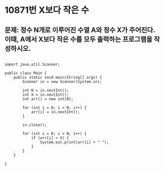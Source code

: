 # 10871번 X보다 작은 수

## 문제: 정수 N개로 이루어진 수열 A와 정수 X가 주어진다. 이때, A에서 X보다 작은 수를 모두 출력하는 프로그램을 작성하시오.


<pre>
<code>
import java.util.Scanner;

public class Main {
    public static void main(String[] args) {
        Scanner in = new Scanner(System.in);
        
        int N = in.nextInt();
        int X = in.nextInt();
        int arr[] = new int[N];
        
        for (int i = 0; i < N; i++) {
            arr[i] = in.nextInt();
        }
        
        in.close();
        
        for (int i = 0; i < N; i++) {
            if (arr[i] < X) {
                System.out.print(arr[i] + " ");
            }
        }
    }
    
}
</code>
</pre>

